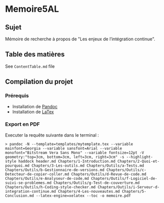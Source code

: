 Memoire5AL
==========

## Sujet

Mémoire de recherche à propos de "Les enjeux de l’intégration continue".

## Table des matières

See `ContentTable.md` file

## Compilation du projet

### Prérequis

- Installation de [Pandoc](http://johnmacfarlane.net/pandoc/)
- Installation de [LaTex](http://latex-project.org/ftp.html)

### Export en PDF

Executer la requête suivante dans le terminal :

```
> pandoc -N --template=templates/mytemplate.tex --variable mainfont=Georgia --variable sansfont=Arial --variable monofont="Bitstream Vera Sans Mono" --variable fontsize=12pt -V geometry:"top=3cm, bottom=3cm, left=3cm, right=3cm" -s --highlight-style haddock header.md Chapters/1-Introduction.md Chapters/2-Quoi-et-pourquoi.md Chapters/3-Les-outils.md Chapters/Outils/a-Tests.md Chapters/Outils/b-Gestionnaire-de-versions.md Chapters/Outils/c-Detecteur-de-copier-coller.md Chapters/Outils/d-Revue-de-code.md Chapters/Outils/e-Analyseur-de-code.md Chapters/Outils/f-Logiciel-de-suivi-se-problemes.md Chapters/Outils/g-Test-de-couverture.md Chapters/Outils/h-Coding-style-checker.md Chapters/Outils/i-Serveur-d-integration-continue.md Chapters/4-Les-nouveautes.md Chapters/5-Conclusion.md --latex-engine=xelatex --toc -o memoire.pdf
```